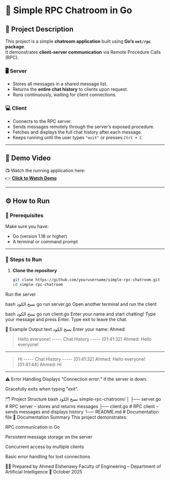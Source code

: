 # 💬 Simple RPC Chatroom in Go

## 📘 Project Description
This project is a simple **chatroom application** built using **Go’s `net/rpc` package**.  
It demonstrates **client-server communication** via Remote Procedure Calls (RPC).

### 🖥️ Server
- Stores all messages in a shared message list.  
- Returns the **entire chat history** to clients upon request.  
- Runs continuously, waiting for client connections.

### 💻 Client
- Connects to the RPC server.  
- Sends messages remotely through the server’s exposed procedure.  
- Fetches and displays the full chat history after each message.  
- Keeps running until the user types `"exit"` or presses `Ctrl + C`.

---

## 🎥 Demo Video
📺 Watch the running application here:  
👉 [**Click to Watch Demo**](https://drive.google.com/file/d/1jcmgjZNCj_TvRvQ_7QeJJriOBHeNXwie/view?usp=drive_link)

---

## ⚙️ How to Run

### 🧩 Prerequisites
Make sure you have:
- Go (version 1.18 or higher)
- A terminal or command prompt

---

### 🚀 Steps to Run

1. **Clone the repository**
   ```bash
   git clone https://github.com/yourusername/simple-rpc-chatroom.git
   cd simple-rpc-chatroom
Run the server

bash
نسخ الكود
go run server.go
Open another terminal and run the client

bash
نسخ الكود
go run client.go
Enter your name and start chatting!
Type your message and press Enter.
Type exit to leave the chat.

🧠 Example Output
text
نسخ الكود
Enter your name: Ahmed
> Hello everyone!
----- Chat History -----
[01:41:32] Ahmed: Hello everyone!
------------------------
> Hi
----- Chat History -----
[01:41:32] Ahmed: Hello everyone!
[01:41:44] Ahmed: Hi
------------------------
⚠️ Error Handling
Displays "Connection error:" if the server is down.

Gracefully exits when typing "exit".

🗂️ Project Structure
bash
نسخ الكود
simple-rpc-chatroom/
│
├── server.go        # RPC server – stores and returns messages
├── client.go        # RPC client – sends messages and displays history
└── README.md        # Documentation file
📝 Documentation Summary
This project demonstrates:

RPC communication in Go

Persistent message storage on the server

Concurrent access by multiple clients

Basic error handling for lost connections

👨‍💻 Prepared by
Ahmed Elshenawy
Faculty of Engineering – Department of Artificial Intelligence
📅 October 2025
